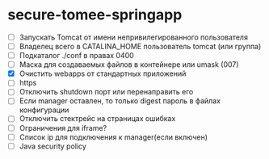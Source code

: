 # secure-tomee-springapp

- [ ] Запускать Tomcat от имени непривилегированного пользователя
- [ ] Владелец всего в CATALINA_HOME пользователь tomcat (или группа)
- [ ] Подкаталог ./conf в правах 0400 
- [ ] Маска для создаваемых файлов в контейнере или umask (007) 
- [x] Очистить webapps от стандартных приложений 
- [ ] https
- [ ] Отключить shutdown порт или перенаправить его
- [ ] Если manager оставлен, то только digest пароль в файлах конфигурации
- [ ] Отключить стектрейс на страницах ошибках
- [ ] Ограничения для iframe?
- [ ] Список ip для подключения к manager(если включен)
- [ ] Java security policy

